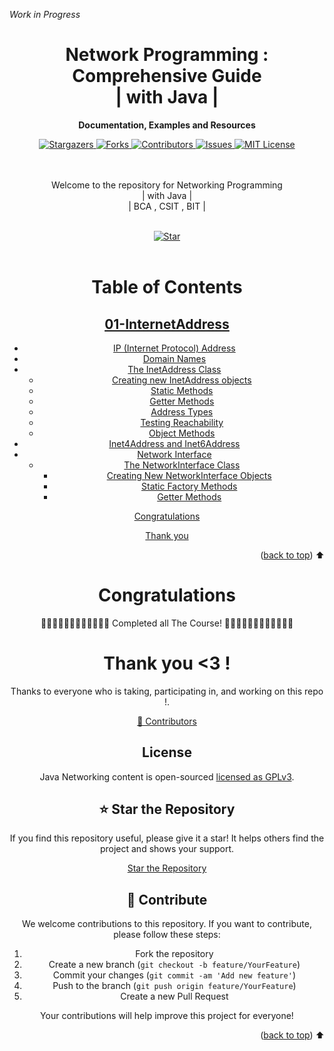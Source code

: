 [contributors-shield]: https://img.shields.io/github/contributors/pray3m/java-networking.svg?style=for-the-badge
[contributors-url]: https://github.com/pray3m/java-networking/graphs/contributors
[forks-shield]: https://img.shields.io/github/forks/pray3m/java-networking.svg?style=for-the-badge
[forks-url]: https://github.com/pray3m/java-networking/network/members
[stars-shield]: https://img.shields.io/github/stars/pray3m/java-networking.svg?style=for-the-badge
[stars-url]: https://github.com/pray3m/java-networking/stargazers
[issues-shield]: https://img.shields.io/github/issues/pray3m/java-networking.svg?style=for-the-badge
[issues-url]: https://github.com/pray3m/java-networking/issues
[license-shield]: https://img.shields.io/github/license/pray3m/java-networking.svg?style=for-the-badge
[license-url]: https://github.com/pray3m/java-networking/blob/main/LICENSE.txt
[linkedin-shield]: https://img.shields.io/badge/-LinkedIn-black.svg?style=for-the-badge&logo=linkedin&colorB=555

_Work in Progress_

<div align="center">
<h1> Network Programming : Comprehensive Guide <br>| with Java |</h1>

<p align="center"><strong>

Documentation, Examples and Resources

</strong></p>

<!-- [![Stargazers][stars-shield]][stars-url] [![Forks][forks-shield]][forks-url]
[![Contributors][contributors-shield]][contributors-url]
[![Issues][issues-shield]][issues-url]
[![MIT License][license-shield]][license-url] -->

<!-- Badges -->
<div align="center">
<a href="https://github.com/pray3m/java-networking/stargazers">
  <img src="https://img.shields.io/github/stars/pray3m/java-networking.svg?style=for-the-badge" alt="Stargazers" />
</a>
<a href="https://github.com/pray3m/java-networking/network/members">
  <img src="https://img.shields.io/github/forks/pray3m/java-networking.svg?style=for-the-badge" alt="Forks" />
</a>
<a href="https://github.com/pray3m/java-networking/graphs/contributors">
  <img src="https://img.shields.io/github/contributors/pray3m/java-networking.svg?style=for-the-badge" alt="Contributors" />
</a>
<a href="https://github.com/pray3m/java-networking/issues">
  <img src="https://img.shields.io/github/issues/pray3m/java-networking.svg?style=for-the-badge" alt="Issues" />
</a>
<a href="https://github.com/pray3m/java-networking/blob/main/LICENSE.txt">
  <img src="https://img.shields.io/github/license/pray3m/java-networking.svg?style=for-the-badge" alt="MIT License" />
</a>


<br> </br>
Welcome to the repository for Networking Programming <br>| with Java |<br>| BCA , CSIT , BIT | <br> <br>

 <a href="https://github.com/pray3m/java-networking/" title="Star this repository">
    <img src="https://img.shields.io/badge/GitHub-100000?style=for-the-badge&logo=github&logoColor=white" alt="Star" />
  </a>
<br> </br>
</div>

# Table of Contents

## [01-InternetAddress](./01-InternetAddress/README.md)
  - [IP (Internet Protocol) Address](./01-InternetAddress/README.md#ip-internet-protocol-address)
  - [Domain Names](./01-InternetAddress/README.md#domain-names)
  - [The InetAddress Class](./01-InternetAddress/README.md#the-inetaddress-class)
    - [Creating new InetAddress objects](./01-InternetAddress/README.md#creating-new-inetaddress-objects)
    - [Static Methods](./01-InternetAddress/README.md#static-methods)
    - [Getter Methods](./01-InternetAddress/README.md#getter-methods)
    - [Address Types](./01-InternetAddress/README.md#address-types)
    - [Testing Reachability](./01-InternetAddress/README.md#testing-reachability)
    - [Object Methods](./01-InternetAddress/README.md#object-methods)
  - [Inet4Address and Inet6Address](./01-InternetAddress/README.md#inet4address-and-inet6address)
- [Network Interface](./01-InternetAddress/README.md#network-interface)
  - [The NetworkInterface Class](./01-InternetAddress/README.md#the-networkinterface-class)
    - [Creating New NetworkInterface Objects](./01-InternetAddress/README.md#creating-new-networkinterface-objects)
    - [Static Factory Methods](./01-InternetAddress/README.md#static-factory-methods)
    - [Getter Methods](./01-InternetAddress/README.md#getter-methods)


<summary>
<a href="#congratulations">Congratulations</a>
</summary>


<a href="#thank-you">Thank you </a>

<p align="right">(<a href="#table-of-contents">back to top</a>) ⬆️</p>

# Congratulations

🎊🎊🎊🎊🎊🎊🎊🎊🎊🎊🎊🎊 Completed all The Course! 🎊🎊🎊🎊🎊🎊🎊🎊🎊🎊🎊🎊

<!-- ## Where do I go now? -->

<!-- ### Learning More -->

<!-- - [Top 10 learning resources](https://patrickalphac.medium.com/top-10-smart-contract-solidity-developer-learning-resources-cb9d60dd1146)
- [Patrick Collins](https://www.youtube.com/channel/UCn-3f8tw_E1jZvhuHatROwA)
- [CryptoZombies](https://cryptozombies.io/)
- [Alchemy University](https://www.alchemy.com/dapps/alchemy-university)
- [Speed Run Ethereum](https://speedrunethereum.com/)
- [Ethereum.org](https://ethereum.org/en/) -->
  


# Thank you <3 !

Thanks to everyone who is taking, participating in, and working on this repo !. 

<a href="https://github.com/pray3m/java-networking/graphs/contributors">

💚 Contributors
<!-- <img src="https://contrib.rocks/image?repo=pray3m/java-networking" /> -->

</a>

## License

Java Networking content is open-sourced [licensed as GPLv3](https://github.com/pray3m/java-networking/blob/main/LICENSE).

## ⭐ Star the Repository

If you find this repository useful, please give it a star! It helps others find the project and shows your support.

[Star the Repository](https://github.com/pray3m/java-networking)

## 🤝 Contribute

We welcome contributions to this repository. If you want to contribute, please follow these steps:

1. Fork the repository
2. Create a new branch (`git checkout -b feature/YourFeature`)
3. Commit your changes (`git commit -am 'Add new feature'`)
4. Push to the branch (`git push origin feature/YourFeature`)
5. Create a new Pull Request

Your contributions will help improve this project for everyone!


<p align="right">(<a href="#table-of-contents">back to top</a>) ⬆️</p>